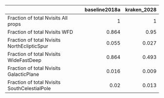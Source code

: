 |                                              |   baseline2018a |   kraken_2028 |
|:---------------------------------------------|----------------:|--------------:|
| Fraction of total Nvisits All props          |           1     |         1     |
| Fraction of total Nvisits WFD                |           0.864 |         0.95  |
| Fraction of total Nvisits NorthEclipticSpur  |           0.055 |         0.027 |
| Fraction of total Nvisits WideFastDeep       |           0.864 |         0.493 |
| Fraction of total Nvisits GalacticPlane      |           0.016 |         0.009 |
| Fraction of total Nvisits SouthCelestialPole |           0.02  |         0.013 |
